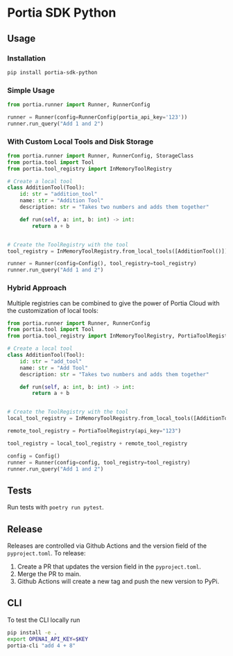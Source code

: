 # Portia SDK Python


## Usage

### Installation

```bash
pip install portia-sdk-python 
```


### Simple Usage

```python
from portia.runner import Runner, RunnerConfig

runner = Runner(config=RunnerConfig(portia_api_key='123'))
runner.run_query("Add 1 and 2")
```


### With Custom Local Tools and Disk Storage

```python
from portia.runner import Runner, RunnerConfig, StorageClass
from portia.tool import Tool
from portia.tool_registry import InMemoryToolRegistry

# Create a local tool
class AdditionTool(Tool):
    id: str = "addition_tool"
    name: str = "Addition Tool"
    description: str = "Takes two numbers and adds them together"

    def run(self, a: int, b: int) -> int:
        return a + b


# Create the ToolRegistry with the tool
tool_registry = InMemoryToolRegistry.from_local_tools([AdditionTool()])

runner = Runner(config=Config(), tool_registry=tool_registry)
runner.run_query("Add 1 and 2")
```

### Hybrid Approach

Multiple registries can be combined to give the power of Portia Cloud with the customization of local tools:

```python
from portia.runner import Runner, RunnerConfig
from portia.tool import Tool
from portia.tool_registry import InMemoryToolRegistry, PortiaToolRegistry

# Create a local tool
class AdditionTool(Tool):
    id: str = "add_tool"
    name: str = "Add Tool"
    description: str = "Takes two numbers and adds them together"

    def run(self, a: int, b: int) -> int:
        return a + b


# Create the ToolRegistry with the tool
local_tool_registry = InMemoryToolRegistry.from_local_tools([AdditionTool()])

remote_tool_registry = PortiaToolRegistry(api_key="123")

tool_registry = local_tool_registry + remote_tool_registry

config = Config()
runner = Runner(config=config, tool_registry=tool_registry)
runner.run_query("Add 1 and 2")
```


## Tests

Run tests with `poetry run pytest`.

## Release

Releases are controlled via Github Actions and the version field of the `pyproject.toml`. To release:

1. Create a PR that updates the version field in the `pyproject.toml`.
2. Merge the PR to main.
3. Github Actions will create a new tag and push the new version to PyPi.

## CLI 

To test the CLI locally run 

```bash
pip install -e . 
export OPENAI_API_KEY=$KEY
portia-cli "add 4 + 8"
```
